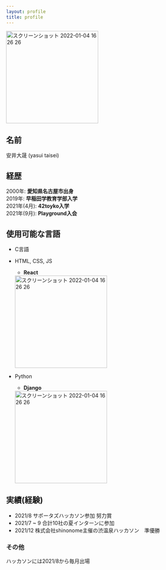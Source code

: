 ```yaml
---
layout: profile
title: profile
---
```


<img width="250" alt="スクリーンショット 2022-01-04 16 26 26" src="https://user-images.githubusercontent.com/78260526/148023836-bd093d0f-82a8-4e39-9dc8-7ad09ff79765.png">

## 名前
安井大晟 (yasui taisei)  

## 経歴
2000年: **愛知県名古屋市出身**  
2019年: **早稲田学教育学部入学**   
2021年(4月): **42toyko入学**  
2021年(9月): **Playground入会**  

## 使用可能な言語
- C言語
- HTML, CSS, JS
  - **React**
  <img width="250" alt="スクリーンショット 2022-01-04 16 26 26" src="https://user-images.githubusercontent.com/78260526/148027763-6651421f-7c56-4863-aac3-84454dffda16.png">


- Python
  - **Django**
  <img width="250" alt="スクリーンショット 2022-01-04 16 26 26" src="https://user-images.githubusercontent.com/78260526/148027765-528d5aa8-9078-4e9a-b68d-94f77ec6f332.png">

## 実績(経験)
- 2021/8 サポータズハッカソン参加 努力賞
- 2021/7 ~ 9 合計10社の夏インターンに参加
- 2021/12 株式会社shinonome主催の渋温泉ハッカソン　準優勝

### その他
ハッカソンには2021/8から毎月出場  
